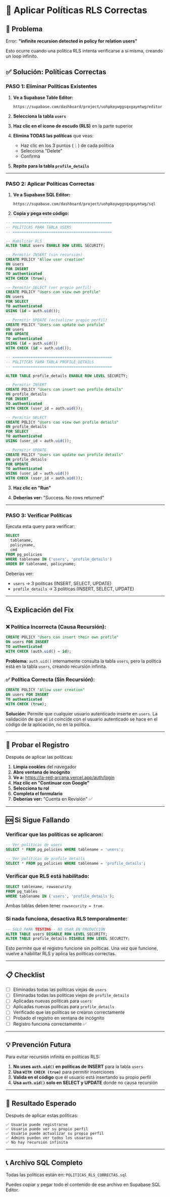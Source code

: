 # 🔐 Aplicar Políticas RLS Correctas

## 🎯 Problema

Error: **"infinite recursion detected in policy for relation users"**

Esto ocurre cuando una política RLS intenta verificarse a sí misma, creando un loop infinito.

## ✅ Solución: Políticas Correctas

### PASO 1: Eliminar Políticas Existentes

1. **Ve a Supabase Table Editor:**
   ```
   https://supabase.com/dashboard/project/uohpkoywggsqxgaymtwg/editor
   ```

2. **Selecciona la tabla `users`**

3. **Haz clic en el ícono de escudo (RLS)** en la parte superior

4. **Elimina TODAS las políticas** que veas:
   - Haz clic en los 3 puntos (⋮) de cada política
   - Selecciona "Delete"
   - Confirma

5. **Repite para la tabla `profile_details`**

---

### PASO 2: Aplicar Políticas Correctas

1. **Ve a Supabase SQL Editor:**
   ```
   https://supabase.com/dashboard/project/uohpkoywggsqxgaymtwg/sql
   ```

2. **Copia y pega este código:**

```sql
-- ============================================
-- POLÍTICAS PARA TABLA USERS
-- ============================================

-- Habilitar RLS
ALTER TABLE users ENABLE ROW LEVEL SECURITY;

-- Permitir INSERT (sin recursión)
CREATE POLICY "Allow user creation"
ON users
FOR INSERT
TO authenticated
WITH CHECK (true);

-- Permitir SELECT (ver propio perfil)
CREATE POLICY "Users can view own profile"
ON users
FOR SELECT
TO authenticated
USING (id = auth.uid());

-- Permitir UPDATE (actualizar propio perfil)
CREATE POLICY "Users can update own profile"
ON users
FOR UPDATE
TO authenticated
USING (id = auth.uid())
WITH CHECK (id = auth.uid());

-- ============================================
-- POLÍTICAS PARA TABLA PROFILE_DETAILS
-- ============================================

ALTER TABLE profile_details ENABLE ROW LEVEL SECURITY;

-- Permitir INSERT
CREATE POLICY "Users can insert own profile details"
ON profile_details
FOR INSERT
TO authenticated
WITH CHECK (user_id = auth.uid());

-- Permitir SELECT
CREATE POLICY "Users can view own profile details"
ON profile_details
FOR SELECT
TO authenticated
USING (user_id = auth.uid());

-- Permitir UPDATE
CREATE POLICY "Users can update own profile details"
ON profile_details
FOR UPDATE
TO authenticated
USING (user_id = auth.uid())
WITH CHECK (user_id = auth.uid());
```

3. **Haz clic en "Run"**

4. **Deberías ver:** "Success. No rows returned"

---

### PASO 3: Verificar Políticas

Ejecuta esta query para verificar:

```sql
SELECT 
  tablename,
  policyname,
  cmd
FROM pg_policies
WHERE tablename IN ('users', 'profile_details')
ORDER BY tablename, policyname;
```

Deberías ver:
- `users` → 3 políticas (INSERT, SELECT, UPDATE)
- `profile_details` → 3 políticas (INSERT, SELECT, UPDATE)

---

## 🔍 Explicación del Fix

### ❌ Política Incorrecta (Causa Recursión):
```sql
CREATE POLICY "Users can insert their own profile"
ON users FOR INSERT
TO authenticated
WITH CHECK (auth.uid() = id);
```

**Problema:** `auth.uid()` internamente consulta la tabla `users`, pero la política está en la tabla `users`, creando recursión infinita.

### ✅ Política Correcta (Sin Recursión):
```sql
CREATE POLICY "Allow user creation"
ON users FOR INSERT
TO authenticated
WITH CHECK (true);
```

**Solución:** Permite que cualquier usuario autenticado inserte en `users`. La validación de que el `id` coincide con el usuario autenticado se hace en el código de la aplicación, no en la política.

---

## 🧪 Probar el Registro

Después de aplicar las políticas:

1. **Limpia cookies** del navegador
2. **Abre ventana de incógnito**
3. **Ve a:** https://la-red-arcana.vercel.app/auth/login
4. **Haz clic en "Continuar con Google"**
5. **Selecciona tu rol**
6. **Completa el formulario**
7. **Deberías ver:** "Cuenta en Revisión" ✅

---

## 🆘 Si Sigue Fallando

### Verificar que las políticas se aplicaron:

```sql
-- Ver políticas de users
SELECT * FROM pg_policies WHERE tablename = 'users';

-- Ver políticas de profile_details
SELECT * FROM pg_policies WHERE tablename = 'profile_details';
```

### Verificar que RLS está habilitado:

```sql
SELECT tablename, rowsecurity 
FROM pg_tables 
WHERE tablename IN ('users', 'profile_details');
```

Ambas tablas deben tener `rowsecurity = true`.

### Si nada funciona, desactiva RLS temporalmente:

```sql
-- SOLO PARA TESTING - NO USAR EN PRODUCCIÓN
ALTER TABLE users DISABLE ROW LEVEL SECURITY;
ALTER TABLE profile_details DISABLE ROW LEVEL SECURITY;
```

Esto permite que el registro funcione sin políticas. Una vez que funcione, vuelve a habilitar RLS y aplica las políticas correctas.

---

## 📋 Checklist

- [ ] Eliminadas todas las políticas viejas de `users`
- [ ] Eliminadas todas las políticas viejas de `profile_details`
- [ ] Aplicadas nuevas políticas para `users`
- [ ] Aplicadas nuevas políticas para `profile_details`
- [ ] Verificado que las políticas se crearon correctamente
- [ ] Probado el registro en ventana de incógnito
- [ ] Registro funciona correctamente ✅

---

## 💡 Prevención Futura

Para evitar recursión infinita en políticas RLS:

1. **No uses `auth.uid()` en políticas de INSERT** para la tabla `users`
2. **Usa `WITH CHECK (true)`** para permitir inserciones
3. **Valida en el código** que el usuario está insertando su propio perfil
4. **Usa `auth.uid()` solo en SELECT y UPDATE** donde no causa recursión

---

## 🎯 Resultado Esperado

Después de aplicar estas políticas:

```
✅ Usuario puede registrarse
✅ Usuario puede ver su propio perfil
✅ Usuario puede actualizar su propio perfil
✅ Admins pueden ver todos los usuarios
✅ No hay recursión infinita
```

---

## 📞 Archivo SQL Completo

Todas las políticas están en: `POLITICAS_RLS_CORRECTAS.sql`

Puedes copiar y pegar todo el contenido de ese archivo en Supabase SQL Editor.
